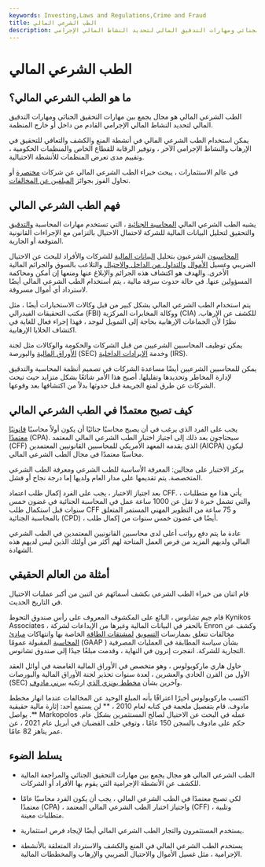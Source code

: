 ```yaml
---
keywords: Investing,Laws and Regulations,Crime and Fraud
title: الطب الشرعي المالي
description: الطب الشرعي المالي هو مجال يجمع بين مهارات التحقيق الجنائي ومهارات التدقيق المالي لتحديد النشاط المالي الإجرامي.
---
```


# الطب الشرعي المالي
## ما هو الطب الشرعي المالي؟

الطب الشرعي المالي هو مجال يجمع بين مهارات التحقيق الجنائي ومهارات التدقيق المالي لتحديد النشاط المالي الإجرامي القادم من داخل أو خارج المنظمة.

يمكن استخدام الطب الشرعي المالي في أنشطة المنع والكشف والتعافي للتحقيق في الإرهاب والنشاط الإجرامي الآخر ، وتوفير الرقابة للقطاع الخاص والمنظمات الحكومية ، وتقييم مدى تعرض المنظمات للأنشطة الاحتيالية.

في عالم الاستثمارات ، يبحث خبراء الطب الشرعي المالي عن شركات [مختصرة](/shortselling) أو تحاول الفوز بجوائز [المبلغين عن المخالفات](/whistleblower).

## فهم الطب الشرعي المالي

يشبه الطب الشرعي المالي [المحاسبة الجنائية](/forensicaccounting) ، التي تستخدم مهارات المحاسبة [والتدقيق](/audit) والتحقيق لتحليل البيانات المالية للشركة لاحتمال الاحتيال بالتزامن مع الإجراءات القانونية المتوقعة أو الجارية.

[المحاسبون](/accountant) الشرعيون بتحليل [البيانات المالية](/financial-statements) للشركات والأفراد للبحث عن الاحتيال الضريبي وغسيل [الأموال](/moneylaundering) [والتداول من الداخل والاحتيال](/insidertrading) والتلاعب بالسوق والجرائم المالية الأخرى. والهدف هو اكتشاف هذه الجرائم والإبلاغ عنها ومنعها إن أمكن ومحاكمة المسؤولين عنها. في حالة حدوث سرقة مالية ، يتم استخدام الطب الشرعي المالي أيضًا لاسترداد أي أموال مسروقة.

يتم استخدام الطب الشرعي المالي بشكل كبير من قبل وكالات الاستخبارات أيضًا ، مثل مكتب التحقيقات الفيدرالي (FBI) ووكالة المخابرات المركزية (CIA) للكشف عن الإرهاب. نظرًا لأن الجماعات الإرهابية بحاجة إلى التمويل لتوجد ، فهذا إجراء فعال للغاية في اكتشاف الخلايا الإرهابية.

يمكن توظيف المحاسبين الشرعيين من قبل الشركات والحكومة والوكالات مثل لجنة [الأوراق المالية](/sec) والبورصة (SEC) وخدمة [الإيرادات الداخلية](/irs) (IRS).

يمكن للمحاسبين الشرعيين أيضًا مساعدة الشركات في تصميم أنظمة المحاسبة والتدقيق لإدارة المخاطر وتحديدها وتقليلها. أصبح هذا الأمر شائعًا بشكل متزايد حيث تبحث الشركات عن طرق لمنع الجريمة قبل حدوثها بدلاً من اكتشافها بعد وقوعها.

## كيف تصبح معتمدًا في الطب الشرعي المالي

يجب على الفرد الذي يرغب في أن يصبح محاسبًا جنائيًا أن يكون أولاً محاسبًا [قانونيًا معتمدًا](/cpa) (CPA). سيحتاجون بعد ذلك إلى اجتياز اختبار الطب الشرعي المالي المعتمد (CFF) الذي يقدمه المعهد الأمريكي للمحاسبين القانونيين المعتمدين (AICPA) ليكون محاسبًا معتمدًا في مجال الطب الشرعي المالي.

يركز الاختبار على مجالين: المعرفة الأساسية للطب الشرعي ومعرفة الطب الشرعي المتخصصة. يتم تقديمها على مدار العام ولديها إما درجة نجاح أو فشل.

بعد اجتياز الاختبار ، يجب على الفرد إكمال طلب اعتماد CFF. يأتي هذا مع متطلبات ، والتي تشمل خبرة لا تقل عن 1000 ساعة عمل في المحاسبة الجنائية في غضون خمس سنوات قبل استكمال طلب CFF و 75 ساعة من التطوير المهني المستمر المتعلق بالمحاسبة الجنائية (CPD) ، أيضًا في غضون خمس سنوات من إكمال طلب.

عادة ما يتم دفع رواتب أعلى لدى محاسبين القانونيين المعتمدين في الطب الشرعي المالي ولديهم المزيد من فرص العمل المتاحة لهم أكثر من أولئك الذين ليس لديهم هذه الشهادة.

## أمثلة من العالم الحقيقي

قام اثنان من خبراء الطب الشرعي بكشف أسمائهم عن اثنين من أكبر عمليات الاحتيال في التاريخ الحديث.

قام جيم تشانوس ، البائع على المكشوف المعروف على رأس صندوق التحوط Kynikos Associates ، بالحفر في البيانات المالية وغيرها من الإيداعات لشركة Enron وكشف عن مخالفات تتعلق بممارسات [التسويق](/marktomarket) [لمشتقات الطاقة](/derivative) الخاصة بها وانتهاكات [مبادئ المحاسبة](/gaap) المقبولة عمومًا (GAAP ) بشأن سياسة المطابقة في العمليات المصرفية التجارية للشركة. انفجرت إنرون في النهاية ، وقدمت مبلغًا جيدًا إلى صندوق تشانوس.

حاول هاري ماركوبولوس ، وهو متخصص في الأوراق المالية الغامضة في أوائل العقد الأول من القرن الحادي والعشرين ، لعدة سنوات تحذير لجنة الأوراق المالية والبورصات (SEC) وآخرين بشأن [مخطط بونزي الذي](/ponzischeme) ارتكبه [بيرني مادوف](/bernard-madoff).

اكتسب ماركوبولوس أخيرًا اعترافًا بأنه المبلغ الوحيد عن المخالفات عندما انهار مخطط مادوف. قام بتفصيل ملحمة في كتابه لعام 2010 ، ** لن يستمع أحد: إثارة مالية حقيقية **. يواصل Markopolos عمله في البحث عن الاحتيال لصالح المستثمرين بشكل عام. حكم على مادوف بالسجن 150 عامًا ، وتوفي خلف القضبان في أبريل عام 2021 ، عن عمر يناهز 82 عامًا.

## يسلط الضوء

- الطب الشرعي المالي هو مجال يجمع بين مهارات التحقيق الجنائي والمراجعة المالية للكشف عن الأنشطة الإجرامية التي يقوم بها الأفراد أو الشركات.

- لكي تصبح معتمدًا في الطب الشرعي المالي ، يجب أن يكون الفرد محاسبًا عامًا معتمدًا (CPA) ، واجتياز اختبار الطب الشرعي المالي المعتمد (CFF) ، وتلبية متطلبات معينة.

- يستخدم المستثمرون والتجار الطب الشرعي المالي أيضًا لإيجاد فرص استثمارية.

- يستخدم الطب الشرعي المالي في المنع والكشف والاسترداد المتعلقة بالأنشطة الإجرامية ، مثل غسيل الأموال والاحتيال الضريبي والإرهاب والمخططات المالية.

